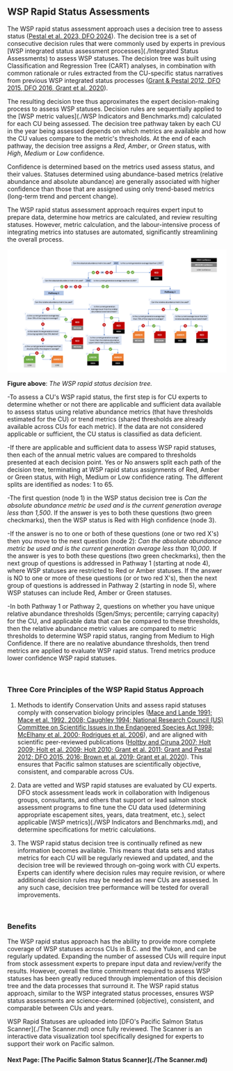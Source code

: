 <br>

## WSP Rapid Status Assessments

The WSP rapid status assessment approach uses a decision tree to assess status ([Pestal et al. 2023, DFO 2024](./References.md)). The decision tree is a set of consecutive decision rules that were commonly used by experts in previous [WSP integrated status assessment processes](./Integrated Status Assessments) to assess WSP statuses. The decision tree was built using Classification and Regression Tree (CART) analyses, in combination with common rationale or rules extracted from the CU-specific status narratives from previous WSP integrated status processes ([Grant & Pestal 2012, DFO 2015, DFO 2016, Grant et al. 2020](./References.md)). 

The resulting decision tree thus approximates the expert decision-making process to assess WSP statuses. Decision rules are sequentially applied to the [WSP metric values](./WSP Indicators and Benchmarks.md) calculated for each CU being assessed. The decision tree pathway taken by each CU in the year being assessed depends on which metrics are available and how the CU values compare to the metric's thresholds. At the end of each pathway, the decision tree assigns a _Red_, _Amber_, or _Green_ status, with _High_, _Medium_ or _Low_ confidence.

Confidence is determined based on the metrics used assess status, and their values. Statuses determined using abundance-based metrics (relative abundance and absolute abundance) are generally associated with higher confidence than those that are assigned using only trend-based metrics (long-term trend and percent change).

The WSP rapid status assessment approach requires expert input to prepare data, determine how metrics are calculated, and review resulting statuses. However, metric calculation, and the labour-intensive process of integrating metrics into statuses are automated, significantly streamlining the overall process. 



<img src="./assets/images/Rapid status algorithm infographic (full algorithm).png" width="800" />

**Figure above**: _The WSP rapid status decision tree._ 

  -To assess a CU's WSP rapid status, the first step is for CU experts to determine whether or not there are applicable and sufficient data available to assess status using relative abundance metrics (that have thresholds estimated for the CU) or trend metrics (shared thresholds are already available across CUs for each metric). If the data are not considered applicable or sufficient, the CU status is classified as data deficient.
  
  -If there are applicable and sufficient data to assess WSP rapid statuses, then each of the annual metric values are compared to thresholds presented at each decision point. Yes or No answers split each path of the decision tree, terminating at WSP rapid status assignments of Red, Amber or Green status, with High, Medium or Low confidence rating. The different splits are identified as nodes: 1 to 65. 
  
  -The first question (node 1) in the WSP status decision tree is _Can the absolute abundance metric be used and is the current generation average less than 1,500_. If the answer is yes to both these questions (two green checkmarks), then the WSP status is Red with High confidence (node 3). 
  
  -If the answer is no to one or both of these questions (one or two red X's) then you move to the next question (node 2): _Can the absolute abundance metric be used and is the current generation average less than 10,000_. If the answer is yes to both these questions (two green checkmarks), then the next group of questions is addressed in Pathway 1 (starting at node 4), where WSP statuses are restricted to Red or Amber statuses. If the answer is NO to one or more of these questions (or or two red X's), then the next group of questions is addressed in Pathway 2 (starting in node 5), where WSP statuses can include Red, Amber or Green statuses.
  
  -In both Pathway 1 or Pathway 2, questions on whether you have unique relative abundance thresholds (Sgen/Smys; percentile; carrying capacity) for the CU, and applicable data that can be compared to these thresholds, then the relative abundance metric values are compared to metric thresholds to determine WSP rapid status, ranging from Medium to High Confidence. If there are no realative abundance thresholds, then trend metrics are applied to evaluate WSP rapid status. Trend metrics produce lower confidence WSP rapid statuses.

<br>

### Three Core Principles of the WSP Rapid Status Approach

1. Methods to identify Conservation Units and assess rapid statuses comply with conservation biology principles ([Mace and Lande 1991; Mace et al. 1992, 2008; Caughley 1994; National 
Research Council (US) Committee on Scientific Issues in the Endangered Species Act 1998; McElhany et al. 2000; Rodrigues et al. 2006](./References.md)), and are aligned with scientific 
peer-reviewed publications ([Holtby and Ciruna 2007; Holt 2009; Holt et al. 2009; Holt 2010; Grant et al. 2011; Grant and Pestal 2012; DFO 2015, 2016; Brown et al. 2019; 
Grant et al. 2020](./References.md)). This ensures that Pacific salmon statuses are scientifically objective, consistent, and comparable across CUs. 

2. Data are vetted and WSP rapid statuses are evaluated by CU experts. DFO stock assessment leads work in collaboration with Indigenous groups, consultants, and others that support or lead salmon stock assessment programs to fine tune the CU data used (determining appropriate escapement sites, years, data treatment, etc.), select applicable [WSP metrics](./WSP Indicators and Benchmarks.md), and determine specifications for metric calculations.

3. The WSP rapid status decision tree is continually refined as new information becomes available. This means that data sets and status metrics for each CU will be regularly reviewed and updated, and the decision tree will be reviewed through on-going work with CU experts. Experts can identify where decision rules may require revision, or where additional decision rules may be needed as new CUs are assessed. In any such case, decision tree performance will be tested for overall improvements.

<br>

### Benefits
The WSP rapid status approach has the ability to provide more complete coverage of WSP statuses across CUs in B.C. and the Yukon, and can be regularly updated.  Expanding the number of assessed CUs will require input from 
stock assessment experts to prepare input data and review/verify the results. However, overall the time commitment required to assess WSP statuses has been greatly reduced through implementation 
of this decision tree and the data processes that surround it. The WSP rapid status approach, similar to the WSP integrated status processes, ensures WSP status assessments are science-determined (objective), consistent, and comparable between CUs and years.

WSP Rapid Statuses are uploaded into [DFO's Pacific Salmon Status Scanner](./The Scanner.md) once fully reviewed. The Scanner is an interactive data visualization tool specifically designed for experts to support their work on Pacific salmon. 


#### Next Page: [The Pacific Salmon Status Scanner](./The Scanner.md) 


